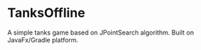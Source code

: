 # TanksOffline

A simple tanks game based on JPointSearch algorithm. 
Built on JavaFx/Gradle platform.